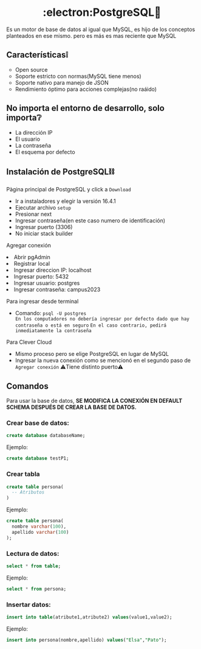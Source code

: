 <h1 align="center">:electron:PostgreSQL🐘</h1>
<p>Es un motor de base de datos al igual que MySQL, es hijo de los conceptos planteados en ese mismo. pero es más es mas reciente que MySQL</p>
<h2>Características❕</h2>
<ul type="circle">
  <li>Open source</li>
  <li>Soporte estricto con normas(MySQL tiene menos)</li>
  <li>Soporte nativo para manejo de JSON</li>
  <li>Rendimiento óptimo para acciones complejas(no raáido)</li>
</ul>

<h2>No importa el entorno de desarrollo, solo importa❔</h2>
<ul>
  <li>La dirección IP</li>
  <li>El usuario</li>
  <li>La contraseña</li>
  <li>El esquema por defecto</li>
</ul>

<h2>Instalación de PostgreSQL⛓️</h2>
<p>Pàgina principal de PostgreSQL y click a <code>Download</code></p>
<ul type="123">
  <li>Ir a instaladores y elegir la versión 16.4.1</li>
  <li>Ejecutar archivo <code>setup</code></li>
  <li>Presionar next</li>
  <li>Ingresar contraseña(en este caso numero de identificación)</li>
  <li>Ingresar puerto (3306)</li>
  <li>No iniciar stack builder</li>
</ul>
<p>Agregar conexión</p>
<lu>
  <li>Abrir pgAdmin</li>
  <li>Registrar local</li>
  <li>Ingresar direccion IP: localhost</li>
  <li>Ingresar puerto: 5432</li>
  <li>Ingresar usuario: postgres</li>
  <li>Ingresar contraseña: campus2023</li>
</lu>
<p>Para ingresar desde terminal</p>
<ul>
  <li>Comando: <code>psql -U postgres</code></li>
  <code>En los computadores no debería ingresar por defecto dado que hay contraseña o está en seguro</code>
  <code>En el caso contrario, pedirá inmediatamente la contraseña</code>
</ul>
<p>Para Clever Cloud</p>
<ul>
  <li>Mismo proceso pero se elige PostgreSQL en lugar de MySQL</li>
  <li>Ingresar la nueva conexión como se mencionó en el segundo paso de <code>Agregar conexión</code> ⚠️Tiene distinto puerto⚠️</li>
</ul>

<h2>Comandos</h2>
<p>Para usar la base de datos, <b>SE MODIFICA LA CONEXIÓN EN DEFAULT SCHEMA DESPUÉS DE CREAR LA BASE DE DATOS.</b></p>


<h3>Crear base de datos:</h3>

```sql
create database databaseName;
```

<p>Ejemplo:</p>

```sql
create database testP1;
```


<h3>Crear tabla</h3>

```sql
create table persona(
  -- Atributos
)
```
<p>Ejemplo:</p>

```sql
create table persona(
  nombre varchar(100),
  apellido varchar(100)
);
```


<h3>Lectura de datos:</h3>

```sql
select * from table;
```
<p>Ejemplo:</p>

```sql
select * from persona;
```


<h3>Insertar datos:</h3>

```sql
insert into table(atribute1,atribute2) values(value1,value2);
```
<p>Ejemplo:</p>

```sql
insert into persona(nombre,apellido) values("Elsa","Pato");
```
